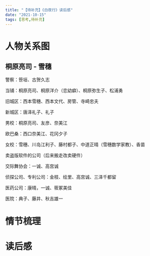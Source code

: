 ```yaml
---
title: "【待补充】《白夜行》读后感"
date: "2021-10-15"
tags: [思考,待补充]
---
```


# 人物关系图

## 桐原亮司 - 雪穗

警察：笹垣、古贺久志

当铺：桐原亮司、桐原洋介（恋幼癖）、桐原弥生子、松浦勇

旧城区：西本雪穗、西本文代、房管、寺崎忠夫

新城区：唐泽礼子、礼子

男校：桐原亮司、友彦、奈美江

欧巴桑：西口奈美江、花冈夕子

女校：雪穗、川岛江利子、藤村都子、中道正晴（雪穗数学家教）、香苗

卖盗版软件的公司（后来搬走改卖硬件）

交际舞协会：一诚、高宫诚

侦探公司、专利公司：金枝、绘里、高宫诚、三泽千都留

医药公司：康晴，一诚、筱冢美佳

医院：典子、藤井、秋吉雄一

# 情节梳理

# 读后感

